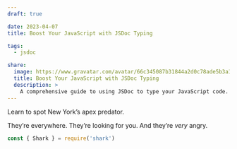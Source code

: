 ```yaml
---
draft: true

date: 2023-04-07
title: Boost Your JavaScript with JSDoc Typing

tags:
  - jsdoc

share:
  image: https://www.gravatar.com/avatar/66c345087b31844a2d0c78ade5b3a163
  title: Boost Your JavaScript with JSDoc Typing
  description: >
    A comprehensive guide to using JSDoc to type your JavaScript code. Learn how to use JSDoc to add type information to your JavaScript code, and how to use that information to improve your code.
---
```


Learn to spot New York’s apex predator.

They’re everywhere. They’re looking for you. And they’re _very_ angry.

```js
const { Shark } = require('shark')
```